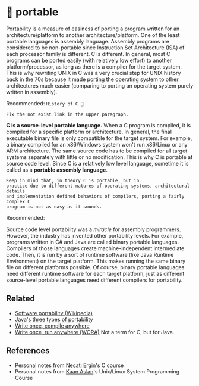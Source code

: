 # 👜 portable

Portability is a measure of easiness of porting a program written for an
architecture/platform to another architecture/platform. One of the least
portable languages is assembly language. Assembly programs are considered to be
non-portable since Instruction Set Architecture (ISA) of each processor family
is different. C is different. In general, most C programs can be ported easily
(with relatively low effort) to another platform/processor, as long as there is
a compiler for the target system. This is why rewriting UNIX in C was a very
crucial step for UNIX history back in the 70s because it made porting the
operating system to other architectures much easier (comparing to porting an
operating system purely written in assembly).

Recommended: `History of C 🔗`

```{todo}
Fix the not exist link in the upper paragraph.
```

**C is a source-level portable language.** When a C program is compiled, it is
compiled for a specific platform or architecture. In general, the final
executable binary file is only compatible for the target system. For example, a
binary compiled for an x86/Windows system won't run x86/Linux or any ARM
architecture. The same source code has to be compiled for all target systems
separately with little or no modification. This is why C is portable at source
code level. Since C is a relatively low level language, sometime it is called as
a **portable assembly language**.

```{warning}
Keep in mind that, in theory C is portable, but in
practice due to different natures of operating systems, architectural details
and implementation defined behaviors of compilers, porting a fairly complex C
program is not as easy as it sounds.
```

Recommended: [](middle-low-level.md)

Source code level portability was a *miracle* for assembly programmers. However,
the industry has invented other portability levels. For example, programs
written in C# and Java are called binary portable languages. Compilers of those
languages create machine-independent intermediate code. Then, it is run by a
sort of runtime software (like Java Runtime Environment) on the target platform.
This makes running the same binary file on different platforms possible. Of
course, binary portable languages need different runtime software for each
target platform, just as different source-level portable languages need
different compilers for portability.

## Related

- [Software portability
  (Wikipedia)](https://en.wikipedia.org/wiki/Software_portability)
- [Java's three types of
  portability](https://www.infoworld.com/article/2076944/java-s-three-types-of-portability.html)
- [Write once, compile
  anywhere](https://en.wikipedia.org/wiki/Write_once,_compile_anywhere)
- [Write once, run anywhere (WORA)](https://en.wikipedia.org/wiki/Write_once,_compile_anywhere)
  Not a term for C, but for Java.

## References

- Personal notes from [Necati Ergin](https://github.com/necatiergin)'s C course
- Personal notes from [Kaan Aslan](https://csystem.org/)'s Unix/Linux System
  Programming Course
